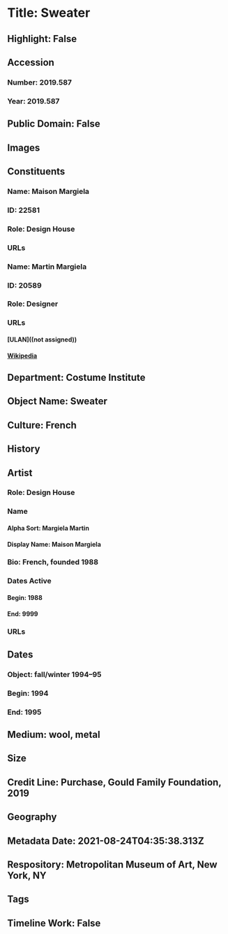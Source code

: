 # Title: Sweater
## Highlight: False
## Accession
### Number: 2019.587
### Year: 2019.587
## Public Domain: False
## Images
## Constituents
### Name: Maison Margiela
### ID: 22581
### Role: Design House
### URLs
### Name: Martin Margiela
### ID: 20589
### Role: Designer
### URLs
#### [ULAN]((not assigned))
#### [Wikipedia](https://www.wikidata.org/wiki/Q978265)
## Department: Costume Institute
## Object Name: Sweater
## Culture: French
## History
## Artist
### Role: Design House
### Name
#### Alpha Sort: Margiela Martin
#### Display Name: Maison Margiela
### Bio: French, founded 1988
### Dates Active
#### Begin: 1988
#### End: 9999
### URLs
## Dates
### Object: fall/winter 1994–95
### Begin: 1994
### End: 1995
## Medium: wool, metal
## Size
## Credit Line: Purchase, Gould Family Foundation, 2019
## Geography
## Metadata Date: 2021-08-24T04:35:38.313Z
## Respository: Metropolitan Museum of Art, New York, NY
## Tags
## Timeline Work: False
